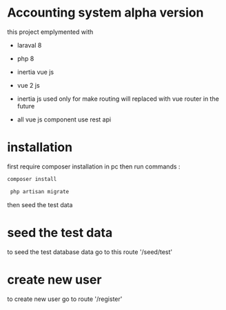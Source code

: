 # Accounting system alpha version

this project emplymented with 

- laraval 8
- php 8
- inertia vue js
- vue 2 js


- inertia js used only for make routing will replaced with vue router in the future 

- all vue js component use rest api 

# installation

first require composer installation in pc then run commands :

```bash
composer install
```

```bash
 php artisan migrate
```

then seed the test data

# seed the test data 

to seed the test database data go to this route '/seed/test'

# create new user 

to create new user go to route '/register'


